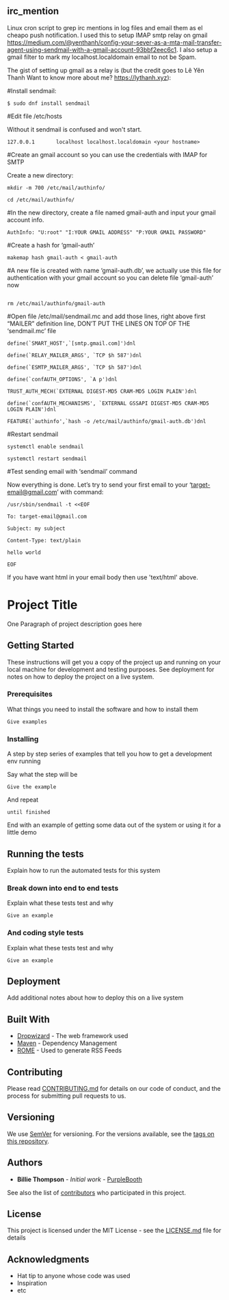 ## irc_mention

Linux cron script to grep irc mentions in log files and email them as el cheapo push notification.
I used this to setup IMAP smtp relay on gmail https://medium.com/@yenthanh/config-your-sever-as-a-mta-mail-transfer-agent-using-sendmail-with-a-gmail-account-93bbf2eec6c1.
I also setup a gmail filter to mark my localhost.localdomain email to not be Spam.

The gist of setting up gmail as a relay is (but the credit goes to Lê Yên Thanh
Want to know more about me? https://lythanh.xyz):

#Install sendmail:

```
$ sudo dnf install sendmail
```

#Edit file /etc/hosts

Without it sendmail is confused and won't start.

```
127.0.0.1       localhost localhost.localdomain <your hostname>
```

#Create an gmail account so you can use the credentials with IMAP for SMTP

Create a new directory:

```
mkdir -m 700 /etc/mail/authinfo/

cd /etc/mail/authinfo/
```

#In the new directory, create a file named gmail-auth and input your gmail account info.

```
AuthInfo: "U:root" "I:YOUR GMAIL ADDRESS" "P:YOUR GMAIL PASSWORD"
```

#Create a hash for ‘gmail-auth’

```
makemap hash gmail-auth < gmail-auth
```

#A new file is created with name ‘gmail-auth.db’, we actually use this file for authentication with your gmail account so you can delete file ‘gmail-auth’ now

```

rm /etc/mail/authinfo/gmail-auth
```


#Open file /etc/mail/sendmail.mc and add those lines, right above first “MAILER” definition line, DON’T PUT THE LINES 
ON TOP OF THE ‘sendmail.mc’ file

```
define(`SMART_HOST',`[smtp.gmail.com]')dnl

define(`RELAY_MAILER_ARGS', `TCP $h 587')dnl

define(`ESMTP_MAILER_ARGS', `TCP $h 587')dnl

define(`confAUTH_OPTIONS', `A p')dnl

TRUST_AUTH_MECH(`EXTERNAL DIGEST-MD5 CRAM-MD5 LOGIN PLAIN')dnl

define(`confAUTH_MECHANISMS', `EXTERNAL GSSAPI DIGEST-MD5 CRAM-MD5 LOGIN PLAIN')dnl

FEATURE(`authinfo',`hash -o /etc/mail/authinfo/gmail-auth.db')dnl
```

#Restart sendmail

```
systemctl enable sendmail

systemctl restart sendmail
```

#Test sending email with ‘sendmail’ command

Now everything is done. Let’s try to send your first email to your ‘target-email@gmail.com’ with command:

```
/usr/sbin/sendmail -t <<EOF

To: target-email@gmail.com

Subject: my subject

Content-Type: text/plain

hello world

EOF
```

If you have want html in your email body then use 'text/html' above.

# Project Title

One Paragraph of project description goes here

## Getting Started

These instructions will get you a copy of the project up and running on your local machine for development and testing purposes. See deployment for notes on how to deploy the project on a live system.

### Prerequisites

What things you need to install the software and how to install them

```
Give examples
```

### Installing

A step by step series of examples that tell you how to get a development env running

Say what the step will be

```
Give the example
```

And repeat

```
until finished
```

End with an example of getting some data out of the system or using it for a little demo

## Running the tests

Explain how to run the automated tests for this system

### Break down into end to end tests

Explain what these tests test and why

```
Give an example
```

### And coding style tests

Explain what these tests test and why

```
Give an example
```

## Deployment

Add additional notes about how to deploy this on a live system

## Built With

* [Dropwizard](http://www.dropwizard.io/1.0.2/docs/) - The web framework used
* [Maven](https://maven.apache.org/) - Dependency Management
* [ROME](https://rometools.github.io/rome/) - Used to generate RSS Feeds

## Contributing

Please read [CONTRIBUTING.md](https://gist.github.com/PurpleBooth/b24679402957c63ec426) for details on our code of conduct, and the process for submitting pull requests to us.

## Versioning

We use [SemVer](http://semver.org/) for versioning. For the versions available, see the [tags on this repository](https://github.com/your/project/tags). 

## Authors

* **Billie Thompson** - *Initial work* - [PurpleBooth](https://github.com/PurpleBooth)

See also the list of [contributors](https://github.com/your/project/contributors) who participated in this project.

## License

This project is licensed under the MIT License - see the [LICENSE.md](LICENSE.md) file for details

## Acknowledgments

* Hat tip to anyone whose code was used
* Inspiration
* etc
